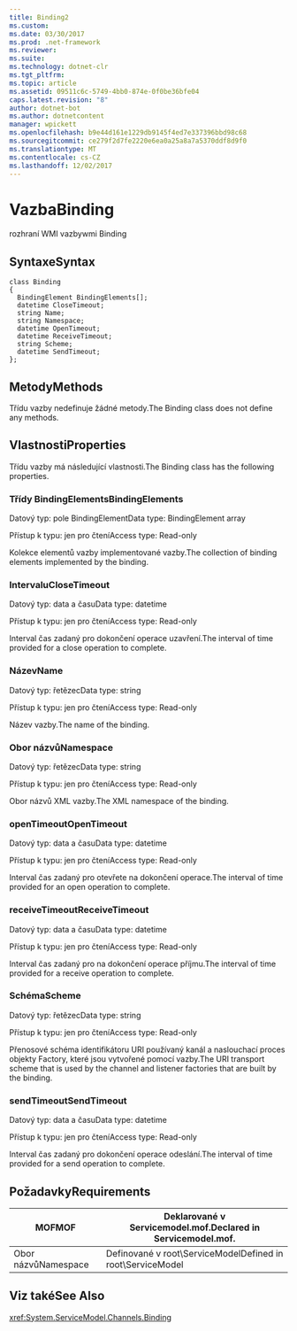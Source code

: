```yaml
---
title: Binding2
ms.custom: 
ms.date: 03/30/2017
ms.prod: .net-framework
ms.reviewer: 
ms.suite: 
ms.technology: dotnet-clr
ms.tgt_pltfrm: 
ms.topic: article
ms.assetid: 09511c6c-5749-4bb0-874e-0f0be36bfe04
caps.latest.revision: "8"
author: dotnet-bot
ms.author: dotnetcontent
manager: wpickett
ms.openlocfilehash: b9e44d161e1229db9145f4ed7e337396bbd98c68
ms.sourcegitcommit: ce279f2d7fe2220e6ea0a25a8a7a5370ddf8d9f0
ms.translationtype: MT
ms.contentlocale: cs-CZ
ms.lasthandoff: 12/02/2017
---
```

# <a name="binding"></a><span data-ttu-id="60517-102">Vazba</span><span class="sxs-lookup"><span data-stu-id="60517-102">Binding</span></span>
<span data-ttu-id="60517-103">rozhraní WMI vazby</span><span class="sxs-lookup"><span data-stu-id="60517-103">wmi Binding</span></span>  
  
## <a name="syntax"></a><span data-ttu-id="60517-104">Syntaxe</span><span class="sxs-lookup"><span data-stu-id="60517-104">Syntax</span></span>  
  
```  
class Binding  
{  
  BindingElement BindingElements[];  
  datetime CloseTimeout;  
  string Name;  
  string Namespace;  
  datetime OpenTimeout;  
  datetime ReceiveTimeout;  
  string Scheme;  
  datetime SendTimeout;  
};  
```  
  
## <a name="methods"></a><span data-ttu-id="60517-105">Metody</span><span class="sxs-lookup"><span data-stu-id="60517-105">Methods</span></span>  
 <span data-ttu-id="60517-106">Třídu vazby nedefinuje žádné metody.</span><span class="sxs-lookup"><span data-stu-id="60517-106">The Binding class does not define any methods.</span></span>  
  
## <a name="properties"></a><span data-ttu-id="60517-107">Vlastnosti</span><span class="sxs-lookup"><span data-stu-id="60517-107">Properties</span></span>  
 <span data-ttu-id="60517-108">Třídu vazby má následující vlastnosti.</span><span class="sxs-lookup"><span data-stu-id="60517-108">The Binding class has the following properties.</span></span>  
  
### <a name="bindingelements"></a><span data-ttu-id="60517-109">Třídy BindingElements</span><span class="sxs-lookup"><span data-stu-id="60517-109">BindingElements</span></span>  
 <span data-ttu-id="60517-110">Datový typ: pole BindingElement</span><span class="sxs-lookup"><span data-stu-id="60517-110">Data type: BindingElement array</span></span>  
  
 <span data-ttu-id="60517-111">Přístup k typu: jen pro čtení</span><span class="sxs-lookup"><span data-stu-id="60517-111">Access type: Read-only</span></span>  
  
 <span data-ttu-id="60517-112">Kolekce elementů vazby implementované vazby.</span><span class="sxs-lookup"><span data-stu-id="60517-112">The collection of binding elements implemented by the binding.</span></span>  
  
### <a name="closetimeout"></a><span data-ttu-id="60517-113">Intervalu</span><span class="sxs-lookup"><span data-stu-id="60517-113">CloseTimeout</span></span>  
 <span data-ttu-id="60517-114">Datový typ: data a času</span><span class="sxs-lookup"><span data-stu-id="60517-114">Data type: datetime</span></span>  
  
 <span data-ttu-id="60517-115">Přístup k typu: jen pro čtení</span><span class="sxs-lookup"><span data-stu-id="60517-115">Access type: Read-only</span></span>  
  
 <span data-ttu-id="60517-116">Interval čas zadaný pro dokončení operace uzavření.</span><span class="sxs-lookup"><span data-stu-id="60517-116">The interval of time provided for a close operation to complete.</span></span>  
  
### <a name="name"></a><span data-ttu-id="60517-117">Název</span><span class="sxs-lookup"><span data-stu-id="60517-117">Name</span></span>  
 <span data-ttu-id="60517-118">Datový typ: řetězec</span><span class="sxs-lookup"><span data-stu-id="60517-118">Data type: string</span></span>  
  
 <span data-ttu-id="60517-119">Přístup k typu: jen pro čtení</span><span class="sxs-lookup"><span data-stu-id="60517-119">Access type: Read-only</span></span>  
  
 <span data-ttu-id="60517-120">Název vazby.</span><span class="sxs-lookup"><span data-stu-id="60517-120">The name of the binding.</span></span>  
  
### <a name="namespace"></a><span data-ttu-id="60517-121">Obor názvů</span><span class="sxs-lookup"><span data-stu-id="60517-121">Namespace</span></span>  
 <span data-ttu-id="60517-122">Datový typ: řetězec</span><span class="sxs-lookup"><span data-stu-id="60517-122">Data type: string</span></span>  
  
 <span data-ttu-id="60517-123">Přístup k typu: jen pro čtení</span><span class="sxs-lookup"><span data-stu-id="60517-123">Access type: Read-only</span></span>  
  
 <span data-ttu-id="60517-124">Obor názvů XML vazby.</span><span class="sxs-lookup"><span data-stu-id="60517-124">The XML namespace of the binding.</span></span>  
  
### <a name="opentimeout"></a><span data-ttu-id="60517-125">openTimeout</span><span class="sxs-lookup"><span data-stu-id="60517-125">OpenTimeout</span></span>  
 <span data-ttu-id="60517-126">Datový typ: data a času</span><span class="sxs-lookup"><span data-stu-id="60517-126">Data type: datetime</span></span>  
  
 <span data-ttu-id="60517-127">Přístup k typu: jen pro čtení</span><span class="sxs-lookup"><span data-stu-id="60517-127">Access type: Read-only</span></span>  
  
 <span data-ttu-id="60517-128">Interval čas zadaný pro otevřete na dokončení operace.</span><span class="sxs-lookup"><span data-stu-id="60517-128">The interval of time provided for an open operation to complete.</span></span>  
  
### <a name="receivetimeout"></a><span data-ttu-id="60517-129">receiveTimeout</span><span class="sxs-lookup"><span data-stu-id="60517-129">ReceiveTimeout</span></span>  
 <span data-ttu-id="60517-130">Datový typ: data a času</span><span class="sxs-lookup"><span data-stu-id="60517-130">Data type: datetime</span></span>  
  
 <span data-ttu-id="60517-131">Přístup k typu: jen pro čtení</span><span class="sxs-lookup"><span data-stu-id="60517-131">Access type: Read-only</span></span>  
  
 <span data-ttu-id="60517-132">Interval čas zadaný pro na dokončení operace příjmu.</span><span class="sxs-lookup"><span data-stu-id="60517-132">The interval of time provided for a receive operation to complete.</span></span>  
  
### <a name="scheme"></a><span data-ttu-id="60517-133">Schéma</span><span class="sxs-lookup"><span data-stu-id="60517-133">Scheme</span></span>  
 <span data-ttu-id="60517-134">Datový typ: řetězec</span><span class="sxs-lookup"><span data-stu-id="60517-134">Data type: string</span></span>  
  
 <span data-ttu-id="60517-135">Přístup k typu: jen pro čtení</span><span class="sxs-lookup"><span data-stu-id="60517-135">Access type: Read-only</span></span>  
  
 <span data-ttu-id="60517-136">Přenosové schéma identifikátoru URI používaný kanál a naslouchací proces objekty Factory, které jsou vytvořené pomocí vazby.</span><span class="sxs-lookup"><span data-stu-id="60517-136">The URI transport scheme that is used by the channel and listener factories that are built by the binding.</span></span>  
  
### <a name="sendtimeout"></a><span data-ttu-id="60517-137">sendTimeout</span><span class="sxs-lookup"><span data-stu-id="60517-137">SendTimeout</span></span>  
 <span data-ttu-id="60517-138">Datový typ: data a času</span><span class="sxs-lookup"><span data-stu-id="60517-138">Data type: datetime</span></span>  
  
 <span data-ttu-id="60517-139">Přístup k typu: jen pro čtení</span><span class="sxs-lookup"><span data-stu-id="60517-139">Access type: Read-only</span></span>  
  
 <span data-ttu-id="60517-140">Interval čas zadaný pro dokončení operace odeslání.</span><span class="sxs-lookup"><span data-stu-id="60517-140">The interval of time provided for a send operation to complete.</span></span>  
  
## <a name="requirements"></a><span data-ttu-id="60517-141">Požadavky</span><span class="sxs-lookup"><span data-stu-id="60517-141">Requirements</span></span>  
  
|<span data-ttu-id="60517-142">MOF</span><span class="sxs-lookup"><span data-stu-id="60517-142">MOF</span></span>|<span data-ttu-id="60517-143">Deklarované v Servicemodel.mof.</span><span class="sxs-lookup"><span data-stu-id="60517-143">Declared in Servicemodel.mof.</span></span>|  
|---------|-----------------------------------|  
|<span data-ttu-id="60517-144">Obor názvů</span><span class="sxs-lookup"><span data-stu-id="60517-144">Namespace</span></span>|<span data-ttu-id="60517-145">Definované v root\ServiceModel</span><span class="sxs-lookup"><span data-stu-id="60517-145">Defined in root\ServiceModel</span></span>|  
  
## <a name="see-also"></a><span data-ttu-id="60517-146">Viz také</span><span class="sxs-lookup"><span data-stu-id="60517-146">See Also</span></span>  
 <xref:System.ServiceModel.Channels.Binding>
